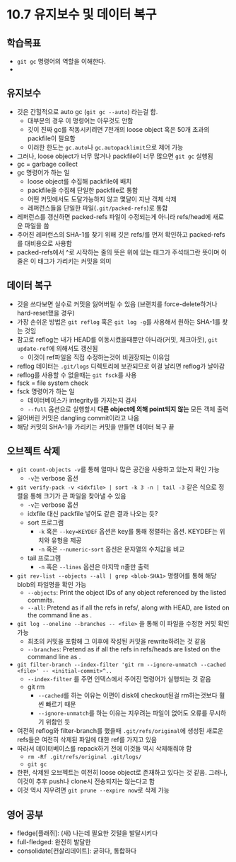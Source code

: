 # 10.7 유지보수 및 데이터 복구

## 학습목표
- `git gc` 명령어의 역할을 이해한다.
- 

## 유지보수
- 깃은 간헐적으로 auto gc (`git gc --auto`) 라는걸 함.
   - 대부분의 경우 이 명령어는 아무것도 안함
   - 깃이 진짜 gc를 작동시키려면 7천개의 loose object 혹은 50개 초과의 packfile이 필요함
   - 이러한 한도는 `gc.auto`나 `gc.autopacklimit`으로 제어 가능
- 그러나, loose object가 너무 많거나 packfile이 너무 많으면 `git gc` 실행됨
- gc = garbage collect
- gc 명령어가 하는 일
   - loose object를 수집해 packfile에 배치
   - packfile을 수집해 단일한 packfile로 통합
   - 어떤 커밋에서도 도달가능하지 않고 몇달이 지난 객체 삭제
   - 레퍼런스들을 단일한 파일(`.git/packed-refs`)로 통합
- 레퍼런스를 갱신하면 packed-refs 파일이 수정되는게 아니라 refs/head에 새로운 파일을 씀
- 주어진 레퍼런스의 SHA-1를 찾기 위해 깃은 refs/를 먼저 확인하고 packed-refs를 대비용으로 사용함
- packed-refs에서 ^로 시작하는 줄의 뜻은 위에 있는 태그가 주석태그란 뜻이며 이 줄은 이 태그가 가리키는 커밋을 의미

## 데이터 복구
- 깃을 쓰다보면 실수로 커밋을 잃어버릴 수 있음 (브랜치를 force-delete하거나 hard-reset했을 경우)
- 가장 손쉬운 방법은 `git reflog` 혹은 `git log -g`를 사용해서 원하는 SHA-1를 찾는 것임
- 참고로 reflog는 내가 HEAD를 이동시켰을때뿐만 아니라(커밋, 체크아웃), `git update-ref`에 의해서도 갱신됨
   - 이것이 ref파일을 직접 수정하는것이 비권장되는 이유임
- reflog 데이터는 `.git/logs` 디렉토리에 보관되므로 이걸 날리면 reflog가 날아감
- reflog를 사용할 수 없을때는 `git fsck`를 사용
- fsck = file system check
- fsck 명령어가 하는 일
   - 데이터베이스가 integrity를 가지는지 검사
   - `--full` 옵션으로 실행할시 **다른 object에 의해 point되지 않는** 모든 객체 출력
- 잃어버린 커밋은 dangling commit이라고 나옴
- 해당 커밋의 SHA-1을 가리키는 커밋을 만들면 데이터 복구 끝

## 오브젝트 삭제
- `git count-objects -v`를 통해 얼마나 많은 공간을 사용하고 있는지 확인 가능
   - `-v`는 verbose 옵션
- `git verify-pack -v <idxfile> | sort -k 3 -n | tail -3` 같은 식으로 정렬을 통해 크기가 큰 파일을 찾아낼 수 있음
   - `-v`는 verbose 옵션
   - idxfile 대신 packfile 넣어도 같은 결과 나오는 듯?
   - sort 프로그램
      - `-k` 혹은 `--key=KEYDEF` 옵션은 key를 통해 정렬하는 옵션. KEYDEF는 위치와 유형을 제공
      - `-n` 혹은 `--numeric-sort` 옵션은 문자열의 수치값을 비교
   - tail 프로그램
      - `-n` 혹은 `--lines` 옵션은 마지막 n줄만 출력
- `git rev-list --objects --all | grep <blob-SHA1>` 명령어를 통해 해당 blob의 파일명을 확인 가능
   - `--objects`: Print the object IDs of any object referenced by the listed commits.
   - `--all`: Pretend as if all the refs in refs/, along with HEAD, are listed on the command line as <commit>.
- `git log --oneline --branches -- <file>` 을 통해 이 파일을 수정한 커밋 확인 가능
   - 최초의 커밋을 포함해 그 이후에 작성된 커밋을 rewrite하려는 것 같음
   - `--branches`: Pretend as if all the refs in refs/heads are listed on the command line as <commit>.
- `git filter-branch --index-filter 'git rm --ignore-unmatch --cached <file>' -- <initial-commit>^..`
   - `--index-filter` 를 주면 인덱스에서 주어진 명령어가 실행되는 것 같음
   - git rm
      - `--cached`를 하는 이유는 이편이 disk에 checkout된걸 rm하는것보다 훨씬 빠르기 때문
      - `--ignore-unmatch`를 하는 이유는 지우려는 파일이 없어도 오류를 무시하기 위함인 듯
- 여전히 reflog와 filter-branch를 했을때 `.git/refs/original`에 생성된 새로운 refs들은 여전히 삭제된 파일에 대한 ref를 가지고 있음
- 따라서 데이터베이스를 repack하기 전에 이것들 역시 삭제해줘야 함
   - `rm -Rf .git/refs/original .git/logs/`
   - `git gc`
- 한편, 삭제된 오브젝트는 여전히 loose object로 존재하고 있다는 것 같음. 그러나, 이것이 추후 push나 clone시 전송되지는 않는다고 함
- 이것 역시 지우려면 `git prune --expire now`로 삭제 가능

## 영어 공부
- fledge[플래쥐]: (새) 나는데 필요한 깃털을 발달시키다
- full-fledged: 완전히 발달한
- consolidate[컨살리데이트]: 굳히다, 통합하다
